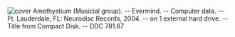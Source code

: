 ![cover](https://www.worldcat.org/title/evermind/oclc/327655225&referer=brief_results) Amethystium (Musicial group). -- Evermind. -- Computer data. -- Ft. Lauderdale, FL: Neurodisc Records, 2004. -- on 1 external hard drive. -- Title from Compact Disk. -- DDC 781.67
